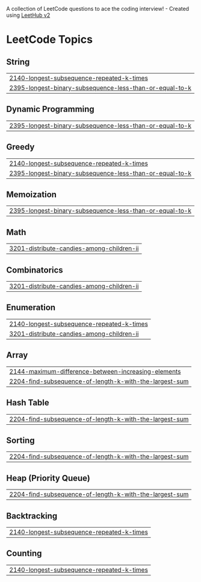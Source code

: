 A collection of LeetCode questions to ace the coding interview! - Created using [LeetHub v2](https://github.com/arunbhardwaj/LeetHub-2.0)
<!---LeetCode Topics Start-->
# LeetCode Topics
## String
|  |
| ------- |
| [2140-longest-subsequence-repeated-k-times](https://github.com/Shrikantmahore1/Leetcode/tree/master/2140-longest-subsequence-repeated-k-times) |
| [2395-longest-binary-subsequence-less-than-or-equal-to-k](https://github.com/Shrikantmahore1/Leetcode/tree/master/2395-longest-binary-subsequence-less-than-or-equal-to-k) |
## Dynamic Programming
|  |
| ------- |
| [2395-longest-binary-subsequence-less-than-or-equal-to-k](https://github.com/Shrikantmahore1/Leetcode/tree/master/2395-longest-binary-subsequence-less-than-or-equal-to-k) |
## Greedy
|  |
| ------- |
| [2140-longest-subsequence-repeated-k-times](https://github.com/Shrikantmahore1/Leetcode/tree/master/2140-longest-subsequence-repeated-k-times) |
| [2395-longest-binary-subsequence-less-than-or-equal-to-k](https://github.com/Shrikantmahore1/Leetcode/tree/master/2395-longest-binary-subsequence-less-than-or-equal-to-k) |
## Memoization
|  |
| ------- |
| [2395-longest-binary-subsequence-less-than-or-equal-to-k](https://github.com/Shrikantmahore1/Leetcode/tree/master/2395-longest-binary-subsequence-less-than-or-equal-to-k) |
## Math
|  |
| ------- |
| [3201-distribute-candies-among-children-ii](https://github.com/Shrikantmahore1/Leetcode/tree/master/3201-distribute-candies-among-children-ii) |
## Combinatorics
|  |
| ------- |
| [3201-distribute-candies-among-children-ii](https://github.com/Shrikantmahore1/Leetcode/tree/master/3201-distribute-candies-among-children-ii) |
## Enumeration
|  |
| ------- |
| [2140-longest-subsequence-repeated-k-times](https://github.com/Shrikantmahore1/Leetcode/tree/master/2140-longest-subsequence-repeated-k-times) |
| [3201-distribute-candies-among-children-ii](https://github.com/Shrikantmahore1/Leetcode/tree/master/3201-distribute-candies-among-children-ii) |
## Array
|  |
| ------- |
| [2144-maximum-difference-between-increasing-elements](https://github.com/Shrikantmahore1/Leetcode/tree/master/2144-maximum-difference-between-increasing-elements) |
| [2204-find-subsequence-of-length-k-with-the-largest-sum](https://github.com/Shrikantmahore1/Leetcode/tree/master/2204-find-subsequence-of-length-k-with-the-largest-sum) |
## Hash Table
|  |
| ------- |
| [2204-find-subsequence-of-length-k-with-the-largest-sum](https://github.com/Shrikantmahore1/Leetcode/tree/master/2204-find-subsequence-of-length-k-with-the-largest-sum) |
## Sorting
|  |
| ------- |
| [2204-find-subsequence-of-length-k-with-the-largest-sum](https://github.com/Shrikantmahore1/Leetcode/tree/master/2204-find-subsequence-of-length-k-with-the-largest-sum) |
## Heap (Priority Queue)
|  |
| ------- |
| [2204-find-subsequence-of-length-k-with-the-largest-sum](https://github.com/Shrikantmahore1/Leetcode/tree/master/2204-find-subsequence-of-length-k-with-the-largest-sum) |
## Backtracking
|  |
| ------- |
| [2140-longest-subsequence-repeated-k-times](https://github.com/Shrikantmahore1/Leetcode/tree/master/2140-longest-subsequence-repeated-k-times) |
## Counting
|  |
| ------- |
| [2140-longest-subsequence-repeated-k-times](https://github.com/Shrikantmahore1/Leetcode/tree/master/2140-longest-subsequence-repeated-k-times) |
<!---LeetCode Topics End-->